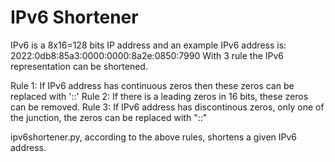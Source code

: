 # IPv6 Shortener
IPv6 is a 8x16=128 bits IP address and an example
IPv6 address is: 2022:0db8:85a3:0000:0000:8a2e:0850:7990
With 3 rule the IPv6 representation can be shortened.

Rule 1: If IPv6 address has continuous zeros then these zeros can be replaced with '::'
Rule 2: If there is a leading zeros in 16 bits, these zeros
can be removed.
Rule 3: If IPv6 address has discontinous zeros, only one of the junction, the zeros can be replaced with "::"

ipv6shortener.py, according to the above rules, shortens a given IPv6 address.